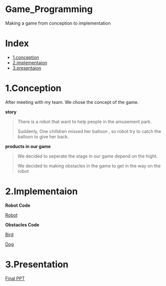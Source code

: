 # Game_Programming
Making a game from conception to implementation 


# Index
* [1.conception](https://github.com/ha-seungwon/Game_Programming/edit/main/README.md#conetion)
* [2.implementaion](https://github.com/ha-seungwon/Game_Programming/edit/main/README.md#Implementation)
* [3.presentaion](https://github.com/ha-seungwon/Game_Programming/edit/main/README.md#Presentation)



# 1.Conception
After meeting with my team. We chose the concept of the game.


**story**
>There is a robot that want to help people in the amusement park.
>
>Suddenly, One chilldren missed her balloon , so robot try to catch the balloon to give her back.

**products in our game**
>We decided to seperate the stage in our game depend on the hight.
>
>We decided to making obstacles in the game to get in the way on the robot


# 2.Implementaion
**Robot Code**

[Robot](https://github.com/ha-seungwon/Game_Programming/blob/main/project_jump.cs)

**Obstacles Code**

[Bird](https://github.com/ha-seungwon/Game_Programming/blob/main/project_birdmove.cs)

[Dog](https://github.com/ha-seungwon/Game_Programming/blob/main/project_jump.cs)


# 3.Presentation
[Final PPT](https://github.com/ha-seungwon/Game_Programming/blob/main/project_jump.cs)
